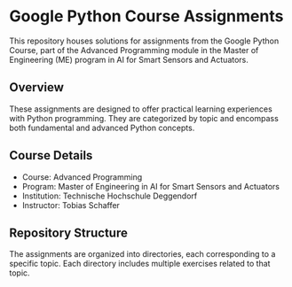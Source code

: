# Google Python Course Assignments

This repository houses solutions for assignments from the Google Python Course, part of the Advanced Programming module in the Master of Engineering (ME) program in AI for Smart Sensors and Actuators.
## Overview

These assignments are designed to offer practical learning experiences with Python programming. They are categorized by topic and encompass both fundamental and advanced Python concepts.
## Course Details

- Course: Advanced Programming
- Program: Master of Engineering in AI for Smart Sensors and Actuators
- Institution: Technische Hochschule Deggendorf
- Instructor: Tobias Schaffer

## Repository Structure

The assignments are organized into directories, each corresponding to a specific topic. Each directory includes multiple exercises related to that topic.
